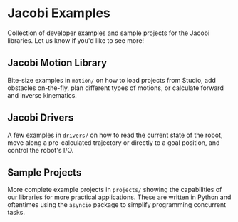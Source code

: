 # Jacobi Examples

Collection of developer examples and sample projects for the Jacobi libraries. Let us know if you'd like to see more!


## Jacobi Motion Library

Bite-size examples in `motion/` on how to load projects from Studio, add obstacles on-the-fly, plan different types of motions, or calculate forward and inverse kinematics.


## Jacobi Drivers

A few examples in `drivers/` on how to read the current state of the robot, move along a pre-calculated trajectory or directly to a goal position, and control the robot's I/O.


## Sample Projects

More complete example projects in `projects/` showing the capabilities of our libraries for more practical applications. These are written in Python and oftentimes using the `asyncio` package to simplify programming concurrent tasks.
